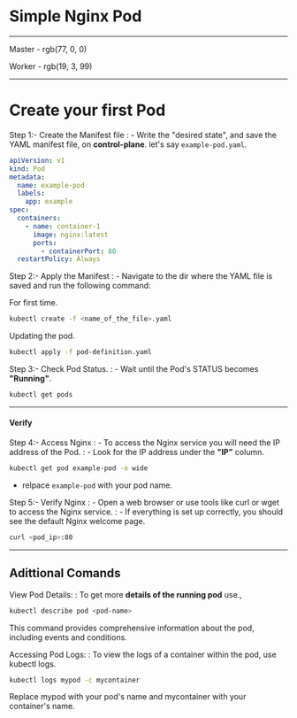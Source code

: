 # Simple Nginx Pod

---

Master - rgb(77, 0, 0)

Worker - rgb(19, 3, 99)

---

# Create your first Pod

Step 1:- Create the Manifest file
: - Write the "desired state", and save the YAML manifest file, on **control-plane**. let's say `example-pod.yaml`.

```yml
apiVersion: v1
kind: Pod
metadata:
  name: example-pod
  labels:
    app: example
spec:
  containers:
    - name: container-1
      image: nginx:latest
      ports:
        - containerPort: 80
  restartPolicy: Always
```

Step 2:- Apply the Manifest
: - Navigate to the dir where the YAML file is saved and run the following command:

For first time.

```bash
kubectl create -f <name_of_the_file>.yaml
```

Updating the pod.

```bash
kubectl apply -f pod-definition.yaml
```

Step 3:- Check Pod Status.
: - Wait until the Pod's STATUS becomes **"Running"**.

```bash
kubectl get pods
```

---

#### Verify

Step 4:- Access Nginx
: - To access the Nginx service you will need the IP address of the Pod.
: - Look for the IP address under the **"IP"** column.

```bash
kubectl get pod example-pod -o wide
```

- relpace `example-pod` with your pod name.

Step 5:- Verify Nginx
: - Open a web browser or use tools like curl or wget to access the Nginx service.
: - If everything is set up correctly, you should see the default Nginx welcome page.

```bash
curl <pod_ip>:80
```

---

## Adittional Comands

View Pod Details:
: To get more **details of the running pod** use.,

```bash
kubectl describe pod <pod-name>
```

This command provides comprehensive information about the pod, including events and conditions.

Accessing Pod Logs:
: To view the logs of a container within the pod, use kubectl logs.

```bash
kubectl logs mypod -c mycontainer
```

Replace mypod with your pod's name and mycontainer with your container's name.
